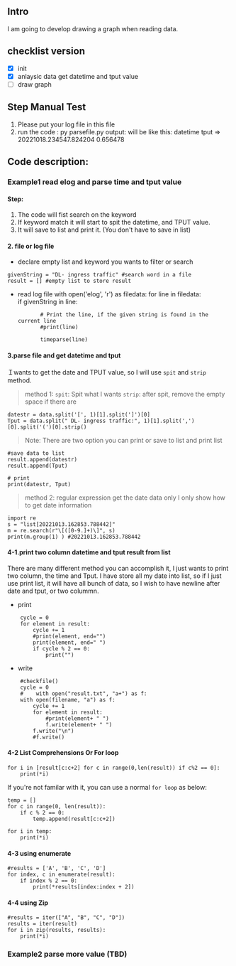 ## Intro
I am going to develop drawing a graph when reading data.
 

## checklist version 
- [x] init
- [x] anlaysic data get datetime and tput value
- [ ] draw graph

## Step Manual Test 
1. Please put your log file in this file
2. run the code : py parsefile.py
output: will be like this: datetime tput => 20221018.234547.824204 0.656478


## Code description:
### Example1 read elog and parse time and tput value

#### Step: 
1. The code will fist search on the keyword
2. If keyword match it will start to spit the datetime, and TPUT value. 
3. It will save to list and print it. (You don't have to save in list)


#### 2. file or log file
- declare empty list and keyword you wants to filter or search
```
givenString = "DL- ingress traffic" #search word in a file
result = [] #empty list to store result
```
- read log file 
with open('elog', 'r') as filedata:
    for line in filedata:   
        if givenString in line:

             # Print the line, if the given string is found in the current line
             #print(line)
			 
             timeparse(line)

#### 3.parse file and get datetime and tput
Ｉwants to get the date and TPUT value, so I will use `spit` and `strip` method. 
 
> method 1:
`spit`: Spit what I wants
`strip`: after spit, remove the empty space if there are

```
datestr = data.split('[', 1)[1].split(']')[0]
Tput = data.split(" DL- ingress traffic:", 1)[1].split(',')[0].split('(')[0].strip()
```
>Note: There are two option you can print or save to list and print list 
```
#save data to list
result.append(datestr)
result.append(Tput)

# print 
print(datestr, Tput) 
```
> method 2: regular expression get the date data only
I only show how to get date information
```
import re
s = "list[20221013.162853.788442]"
m = re.search(r"\[([0-9.]+)\]", s)
print(m.group(1) ) #20221013.162853.788442
```

#### 4-1.print two column datetime and tput result from list
There are many different method you can accomplish it, I just wants to print two column, the time and Tput. 
I have store all my date into list, so if I just use print list, it will have all bunch of data, so I wish to have newline after date and tput, or two colummn. 

- print
```
	cycle = 0
    for element in result:
        cycle += 1
        #print(element, end="")
        print(element, end=" ")
        if cycle % 2 == 0:
            print("")
```
- write
```
    #checkfile()
    cycle = 0    
    #    with open("result.txt", "a+") as f:
    with open(filename, "a") as f:
        cycle += 1
        for element in result:            
            #print(element+ " ")
            f.write(element+ " ")           
        f.write("\n")
        #f.write()

```

#### 4-2 List Comprehensions Or For loop 
```
for i in [result[c:c+2] for c in range(0,len(result)) if c%2 == 0]:
    print(*i) 
```
If you're not familar with it, you can use a normal `for loop` as below:
```
temp = []
for c in range(0, len(result)):
    if c % 2 == 0:
        temp.append(result[c:c+2])

for i in temp:
    print(*i)
```

#### 4-3 using enumerate
```
#results = ['A', 'B', 'C', 'D']
for index, c in enumerate(result):
    if index % 2 == 0:
        print(*results[index:index + 2])
```

#### 4-4 using Zip
```
#results = iter(["A", "B", "C", "D"])
results = iter(result)
for i in zip(results, results):
    print(*i)
```

### Example2 parse more value (TBD)